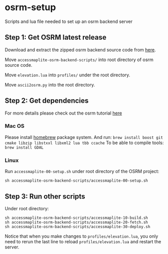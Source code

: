 # osrm-setup
Scripts and lua file needed to set up an osrm backend server
## Step 1: Get OSRM latest release
Download and extract the zipped osrm backend source code from [here](https://github.com/Project-OSRM/osrm-backend/releases/tag/v5.7.0).

Move `accessmaplite-osrm-backend-scripts/` into root directory of osrm source code.

Move `elevation.lua` into `profiles/` under the root directory.

Move `ascii2osrm.py` into the root directory.

## Step 2: Get dependencies
For more details please check out the osrm tutorial [here](https://github.com/Project-OSRM/osrm-backend/wiki/Building-OSRM)
### Mac OS
Please install [homebrew](http://mxcl.github.com/homebrew/) package system. And run:
`brew install boost git cmake libzip libstxxl libxml2 lua tbb ccache`
To be able to compile tools: 
`brew install GDAL`
### Linux
Run `accessmaplite-00-setup.sh` under root directory of the OSRM project:
```
sh accessmaplite-osrm-backend-scripts/accessmaplite-00-setup.sh 
```
## Step 3: Run other scripts
Under root directory:
```
sh accessmaplite-osrm-backend-scripts/accessmaplite-10-build.sh
sh accessmaplite-osrm-backend-scripts/accessmaplite-20-fetch.sh
sh accessmaplite-osrm-backend-scripts/accessmaplite-30-deploy.sh
```
 Notice that when you make changes to `profiles/elevation.lua`, you only need to rerun the last line to reload `profiles/elevation.lua` and restart the server.
